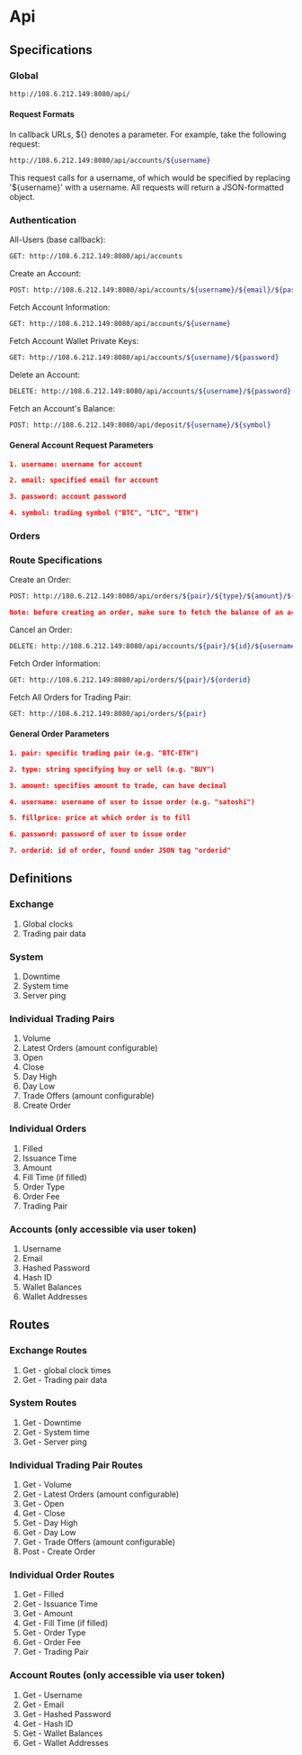 # Api

## Specifications

### Global

```BASH
http://108.6.212.149:8080/api/
```

#### Request Formats

In callback URLs, ${} denotes a parameter. For example, take the following request:

```BASH
http://108.6.212.149:8080/api/accounts/${username}
```

This request calls for a username, of which would be specified by replacing '${username}' with a username. All requests will return a JSON-formatted object.

### Authentication

All-Users (base callback):

```BASH
GET: http://108.6.212.149:8080/api/accounts
```

Create an Account:

```BASH
POST: http://108.6.212.149:8080/api/accounts/${username}/${email}/${password}
```

Fetch Account Information:

```BASH
GET: http://108.6.212.149:8080/api/accounts/${username}
```

Fetch Account Wallet Private Keys:

```BASH
GET: http://108.6.212.149:8080/api/accounts/${username}/${password}
```

Delete an Account:

```BASH
DELETE: http://108.6.212.149:8080/api/accounts/${username}/${password}
```

Fetch an Account's Balance:

```BASH
POST: http://108.6.212.149:8080/api/deposit/${username}/${symbol}
```

#### General Account Request Parameters

```JSON
1. username: username for account
```

```JSON
2. email: specified email for account
```

```JSON
3. password: account password
```

```JSON
4. symbol: trading symbol ("BTC", "LTC", "ETH")
```

### Orders

### Route Specifications

Create an Order:

```BASH
POST: http://180.6.212.149:8080/api/orders/${pair}/${type}/${amount}/${fillprice}/${username}/${password}
```

```JSON
Note: before creating an order, make sure to fetch the balance of an account
```

Cancel an Order:

```BASH
DELETE: http://108.6.212.149:8080/api/accounts/${pair}/${id}/${username}/${password}
```

Fetch Order Information:

```BASH
GET: http://108.6.212.149:8080/api/orders/${pair}/${orderid}
```

Fetch All Orders for Trading Pair:

```BASH
GET: http://108.6.212.149:8080/api/orders/${pair}
```

#### General Order Parameters

```JSON
1. pair: specific trading pair (e.g. "BTC-ETH")
```

```JSON
2. type: string specifying buy or sell (e.g. "BUY")
```

```JSON
3. amount: specifies amount to trade, can have decimal
```

```JSON
4. username: username of user to issue order (e.g. "satoshi")
```

```JSON
5. fillprice: price at which order is to fill
```

```JSON
6. password: password of user to issue order
```

```JSON
7. orderid: id of order, found under JSON tag "orderid"
```

## Definitions

### Exchange

1. Global clocks
2. Trading pair data

### System

1. Downtime
2. System time
3. Server ping

### Individual Trading Pairs

1. Volume
2. Latest Orders (amount configurable)
3. Open
4. Close
5. Day High
6. Day Low
7. Trade Offers (amount configurable)
8. Create Order

### Individual Orders

1. Filled
2. Issuance Time
3. Amount
4. Fill Time (if filled)
5. Order Type
6. Order Fee
7. Trading Pair

### Accounts (only accessible via user token)

1. Username
2. Email
3. Hashed Password
4. Hash ID
5. Wallet Balances
6. Wallet Addresses

## Routes

### Exchange Routes

1. Get - global clock times
2. Get - Trading pair data

### System Routes

1. Get - Downtime
2. Get - System time
3. Get - Server ping

### Individual Trading Pair Routes

1. Get - Volume
2. Get - Latest Orders (amount configurable)
3. Get - Open
4. Get - Close
5. Get - Day High
6. Get - Day Low
7. Get - Trade Offers (amount configurable)
8. Post - Create Order

### Individual Order Routes

1. Get - Filled
2. Get - Issuance Time
3. Get - Amount
4. Get - Fill Time (if filled)
5. Get - Order Type
6. Get - Order Fee
7. Get - Trading Pair

### Account Routes (only accessible via user token)

1. Get - Username
2. Get - Email
3. Get - Hashed Password
4. Get - Hash ID
5. Get - Wallet Balances
6. Get - Wallet Addresses
